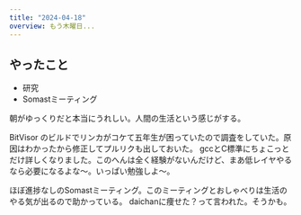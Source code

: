 ```yaml
---
title: "2024-04-18"
overview: もう木曜日...
---
```


## やったこと

- 研究
- Somastミーティング

朝がゆっくりだと本当にうれしい。人間の生活という感じがする。

BitVisor のビルドでリンカがコケて五年生が困っていたので調査をしていた。原因はわかったから修正してプルリクも出しておいた。
gccとC標準にちょこっとだけ詳しくなりました。このへんは全く経験がないんだけど、まあ低レイヤやるなら必要になるよな〜。いっぱい勉強しよ〜。

ほぼ進捗なしのSomastミーティング。このミーティングとおしゃべりは生活のやる気が出るので助かっている。
daichanに痩せた？って言われた。そうかも。

